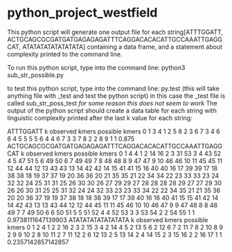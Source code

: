 # python_project_westfield
This python script will generate  one output file for each string[ATTTGGATT,
ACTGCAGCGCGATGATGAGAGAGATTTCAGGACACACATTGCCAAATTGAGGCAT,
ATATATATATATATATA] containing a
data frame, and a statement about complexity printed to the command line.

To run this python script, type into the command line:
python3 sub_str_possible.py

to test this python script, type into the command line:
py.test
(this will take anything file with _test and test the python script)
in this case the _test file is called sub_str_poss_test
*for some reason this does not seem to work*
The output of the python script should create a data table for each string with linguistic complexity printed after the last k value for each string:


ATTTGGATT
   k  observed kmers  possible kmers
0  1               3               4
1  2               5               8
2  3               6               7
3  4               6               6
4  5               5               5
5  6               4               4
6  7               3               3
7  8               2               2
8  9               1               1
0.875
ACTGCAGCGCGATGATGAGAGAGATTTCAGGACACACATTGCCAAATTGAGGCAT
     k  observed kmers  possible kmers
0    1               4               4
1    2              14              16
2    3              31              53
3    4              43              52
4    5              47              51
5    6              49              50
6    7              49              49
7    8              48              48
8    9              47              47
9   10              46              46
10  11              45              45
11  12              44              44
12  13              43              43
13  14              42              42
14  15              41              41
15  16              40              40
16  17              39              39
17  18              38              38
18  19              37              37
19  20              36              36
20  21              35              35
21  22              34              34
22  23              33              33
23  24              32              32
24  25              31              31
25  26              30              30
26  27              29              29
27  28              28              28
28  29              27              27
29  30              26              26
30  31              25              25
31  32              24              24
32  33              23              23
33  34              22              22
34  35              21              21
35  36              20              20
36  37              19              19
37  38              18              18
38  39              17              17
39  40              16              16
40  41              15              15
41  42              14              14
42  43              13              13
43  44              12              12
44  45              11              11
45  46              10              10
46  47               9               9
47  48               8               8
48  49               7               7
49  50               6               6
50  51               5               5
51  52               4               4
52  53               3               3
53  54               2               2
54  55               1               1
0.9738111647139903
ATATATATATATATATA
     k  observed kmers  possible kmers
0    1               2               4
1    2               2              16
2    3               2              15
3    4               2              14
4    5               2              13
5    6               2              12
6    7               2              11
7    8               2              10
8    9               2               9
9   10               2               8
10  11               2               7
11  12               2               6
12  13               2               5
13  14               2               4
14  15               2               3
15  16               2               2
16  17               1               1
0.2357142857142857
